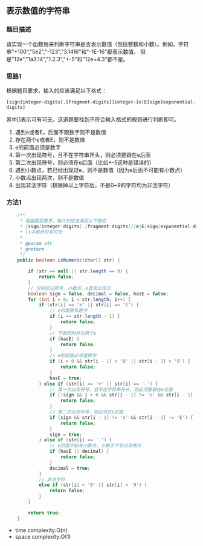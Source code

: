 ## 表示数值的字符串

### 题目描述

请实现一个函数用来判断字符串是否表示数值（包括整数和小数）。例如，字符串"+100","5e2","-123","3.1416"和"-1E-16"都表示数值。 但是"12e","1a3.14","1.2.3","+-5"和"12e+4.3"都不是。


### 思路1

根据题目要求，输入的应该满足以下格式：

`[sign]integer-digits[.[fragment-digits]]integer-[e|E[sign]exponential-digits]`

其中[]表示可有可无。这道题要找到不符合输入格式的规则进行判断即可。

1. 遇到e或者E，后面不跟数字则不是数值
2. 存在两个e或者E，则不是数值
3. e的前面必须是数字
4. 第一次出现符号，且不在字符串开头，则必须要跟在e后面
5. 第二次出现符号，则必须在e后面（比如+-5这种是错误的）
6. 遇到小数点，若已经出现过e，则不是数值（因为e后面不可能有小数点）
7. 小数点出现两次，则不是数值
8. 出现非法字符（排除掉以上字符后，不是0~9的字符均为非法字符）


### 方法1

```java
    /**
     * 根据题目要求，输入的应该满足以下格式
     * [sign]integer-digits[.[fragment-digits]][e|E[sign]exponential-digits]
     * []中表示可有可无
     *
     * @param str
     * @return
     */
    public boolean isNumeric(char[] str) {

        if (str == null || str.length == 0) {
            return false;
        }
        // 分别标记符号、小数点、e是否出现过
        boolean sign = false, decimal = false, hasE = false;
        for (int i = 0; i < str.length; i++) {
            if (str[i] == 'e' || str[i] == 'E') {
                // e后面要有数字
                if (i == str.length - 1) {
                    return false;
                }
                // 不能同时存在两个e
                if (hasE) {
                    return false;
                }
                // e的前面必须是数字
                if (i > 0 && str[i - 1] < '0' || str[i - 1] > '9') {
                    return false;
                }
                hasE = true;
            } else if (str[i] == '+' || str[i] == '-') {
                // 第一次出现符号，且不在字符串开头，则必须要跟在e后面
                if (!sign && i > 0 && str[i - 1] != 'e' && str[i - 1] != 'E') {
                    return false;
                }
                // 第二次出现符号，则必须在e后面
                if (sign && str[i - 1] != 'e' && str[i - 1] != 'E') {
                    return false;
                }
                sign = true;
            } else if (str[i] == '.') {
                // e后面不能有小数点，小数点不会出现两次
                if (hasE || decimal) {
                    return false;
                }
                decimal = true;
            }
            // 非法字符
            else if (str[i] < '0' || str[i] > '9') {
                return false;
            }
        }

        return true;
    }
```

- time complexity:O(n)
- space complexity:O(1)
